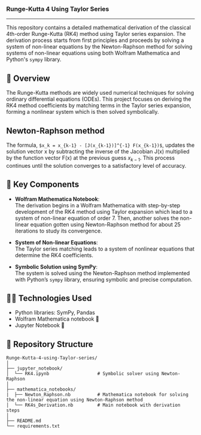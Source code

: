 ### Runge-Kutta 4 Using Taylor Series
---
This repository contains a detailed mathematical derivation of the classical 4th-order Runge-Kutta (RK4) method using Taylor series expansion. The derivation process starts from first principles and proceeds by solving a system of non-linear equations by the Newton-Raphson method for solving systems of non-linear equations using both Wolfram Mathematica and Python's `sympy` library.


## 📘 Overview

The Runge-Kutta methods are widely used numerical techniques for solving ordinary differential equations (ODEs). This project focuses on deriving the RK4 method coefficients by matching terms in the Taylor series expansion, forming a nonlinear system which is then solved symbolically.

## Newton-Raphson method

The formula, `$x_k = x_{k-1} - [J(x_{k-1})]^{-1} F(x_{k-1})$`, updates the solution vector x by subtracting the inverse of the Jacobian J(x) multiplied by the function vector F(x) at the previous guess $x_{k-1}$. This process continues until the solution converges to a satisfactory level of accuracy. 

## 🧮 Key Components

- **Wolfram Mathematica Notebook**:  
  The derivation begins in a Wolfram Mathematica with step-by-step development of the RK4 method using Taylor expansion which lead to a system of non-linear equation of order 7. Then, another solves the non-linear equation gotten using Newton-Raphson method for about 25 iterations to study its convergence. 

- **System of Non-linear Equations**:  
  The Taylor series matching leads to a system of nonlinear equations that determine the RK4 coefficients.

- **Symbolic Solution using SymPy**:  
  The system is solved using the Newton-Raphson method implemented with Python’s `sympy` library, ensuring symbolic and precise computation.


## 🧑‍💻 Technologies Used

- Python libraries: SymPy, Pandas
- Wolfram Mathematica notebook 📓
- Jupyter Notebook 📓


## 📂 Repository Structure
```
Runge-Kutta-4-using-Taylor-series/
│
├── jupyter_notebook/
│  └── RK4.ipynb                  # Symbolic solver using Newton-Raphson
│
├── mathematica_notebooks/
|  ├── Newton_Raphson.nb          # Mathematica notebook for solving the non-linear equation using Newton-Raphson method 
│  └── RK4s_Derivation.nb         # Main notebook with derivation steps
│
├── README.md
└── requirements.txt
```

